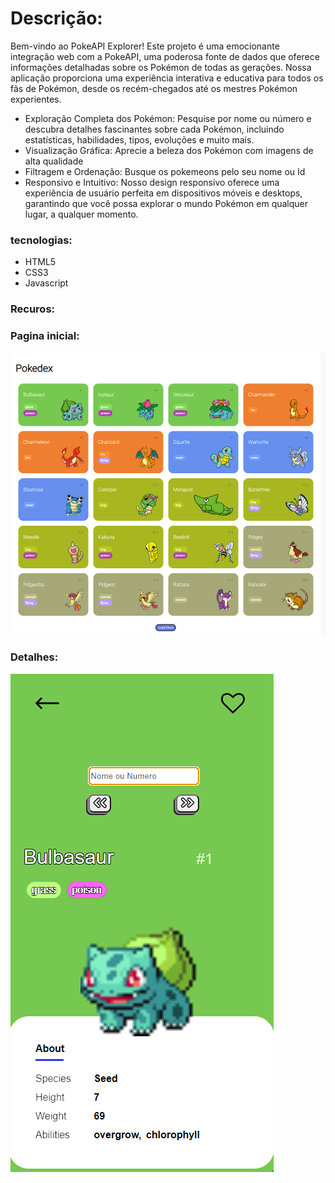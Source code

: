 # Descrição:

Bem-vindo ao PokeAPI Explorer! Este projeto é uma emocionante integração web com a PokeAPI, uma poderosa fonte de dados que oferece informações detalhadas sobre os Pokémon de todas as gerações. Nossa aplicação proporciona uma experiência interativa e educativa para todos os fãs de Pokémon, desde os recém-chegados até os mestres Pokémon experientes. 
* Exploração Completa dos Pokémon: Pesquise por nome ou número e descubra detalhes fascinantes sobre cada Pokémon, incluindo estatísticas, habilidades, tipos, evoluções e muito mais.
* Visualização Gráfica: Aprecie a beleza dos Pokémon com imagens de alta qualidade
* Filtragem e Ordenação: Busque os pokemeons pelo seu nome ou Id
* Responsivo e Intuitivo: Nosso design responsivo oferece uma experiência de usuário perfeita em dispositivos móveis e desktops, garantindo que você possa explorar o mundo Pokémon em qualquer lugar, a qualquer momento.

### tecnologias:

* HTML5
* CSS3
* Javascript

### Recuros:

### Pagina inicial:
![pagina inicial](https://github.com/wesleyfsousa01/pokedex-api-project/blob/master/img/pokedex-main.png)

### Detalhes:

![detalhes](https://github.com/wesleyfsousa01/pokedex-api-project/blob/master/img/img-bulbasaur.png)

